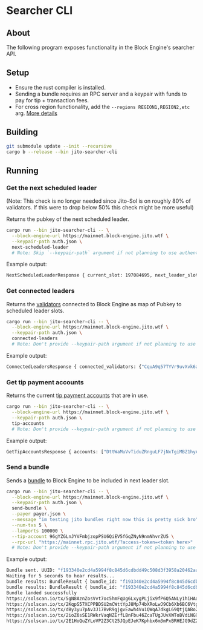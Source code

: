 # Searcher CLI

## About

The following program exposes functionality in the Block Engine's searcher API.

## Setup

- Ensure the rust compiler is installed.
- Sending a bundle requires an RPC server and a keypair with funds to pay for tip + transaction fees.
- For cross region functionality, add the `--regions REGION1,REGION2,etc`
  arg. [More details](https://jito-labs.gitbook.io/mev/searcher-services/recommendations#cross-region)

## Building

```bash
git submodule update --init --recursive
cargo b --release --bin jito-searcher-cli
```

## Running

### Get the next scheduled leader

(Note: This check is no longer needed since Jito-Sol is on roughly 80% of validators. If this were to drop below 50% this check might be more useful)

Returns the pubkey of the next scheduled leader.

```bash
cargo run --bin jito-searcher-cli -- \
  --block-engine-url https://mainnet.block-engine.jito.wtf \
  --keypair-path auth.json \
  next-scheduled-leader
  # Note: Skip `--keypair-path` argument if not planning to use authentication
```

Example output:

```bash
NextScheduledLeaderResponse { current_slot: 197084695, next_leader_slot: 197084788, next_leader_identity: "5pPRHniefFjkiaArbGX3Y8NUysJmQ9tMZg3FrFGwHzSm" }
```

### Get connected leaders

Returns the [validators](https://jito-foundation.gitbook.io/mev/solana-mev/systems#jito-solana) connected to Block
Engine as map of Pubkey to scheduled leader slots.

```bash
cargo run --bin jito-searcher-cli -- \
  --block-engine-url https://mainnet.block-engine.jito.wtf \
  --keypair-path auth.json \
  connected-leaders
  # Note: Don't provide --keypair-path argument if not planning to use authentication
```

Example output:

```bash
ConnectedLeadersResponse { connected_validators: {"CquA9q57TYVr9uvXvk6aqAG5GGKk3mUL9C8ALyAsUeWg": SlotList { slots: [196992512, 196992513, <snipped>] } } }
```

### Get tip payment accounts

Returns the
current [tip payment accounts](https://jito-foundation.gitbook.io/mev/mev-payment-and-distribution/on-chain-addresses)
that are in use.

```bash
cargo run --bin jito-searcher-cli -- \
  --block-engine-url https://mainnet.block-engine.jito.wtf \
  --keypair-path auth.json \
  tip-accounts
  # Note: Don't provide --keypair-path argument if not planning to use authentication
```

Example output:

```bash
GetTipAccountsResponse { accounts: ["DttWaMuVvTiduZRnguLF7jNxTgiMBZ1hyAumKUiL2KRL", <snipped>] }
```

### Send a bundle

Sends a [bundle](https://jito-labs.gitbook.io/mev/searcher-resources/bundles) to Block Engine to be included in next
leader slot.

```bash
cargo run --bin jito-searcher-cli -- \
  --block-engine-url https://mainnet.block-engine.jito.wtf \
  --keypair-path auth.json \
  send-bundle \
  --payer payer.json \
  --message "im testing jito bundles right now this is pretty sick bro" \
  --num-txs 5 \
  --lamports 100000 \
  --tip-account 96gYZGLnJYVFmbjzopPSU6QiEV5fGqZNyN9nmNhvrZU5 \
  --rpc-url "https://mainnet.rpc.jito.wtf/?access-token=<token here>"
  # Note: Don't provide --keypair-path argument if not planning to use authentication
```

Example output:

```bash
Bundle sent. UUID: "f193340e2cd4a5994f8c845d6cdbdd49c508d3f3958a20462aa3f54fb9376e6b"
Waiting for 5 seconds to hear results...
bundle results: BundleResult { bundle_id: "f193340e2cd4a5994f8c845d6cdbdd49c508d3f3958a20462aa3f54fb9376e6b", result: Some(Accepted(Accepted { slot: 197085505, validator_identity: "AaapDdocMdZQaMAF1gXqKX2ixd7YYSxTpKHMcsbcF318" })) }
bundle results: BundleResult { bundle_id: "f193340e2cd4a5994f8c845d6cdbdd49c508d3f3958a20462aa3f54fb9376e6b", result: Some(Accepted(Accepted { slot: 197085507, validator_identity: "AaapDdocMdZQaMAF1gXqKX2ixd7YYSxTpKHMcsbcF318" })) }
Bundle landed successfully
https://solscan.io/tx/5gN8AznZosVvt7oc5hmFqUg6LxygPLjix9fP6Q5ANLy1hiHAqMWeXva68Z4j1XDMBNJZ8n9bQppsCUGAabT73dcY
https://solscan.io/tx/2KqpS57XCPPBDSU2mCWttYpJ8Mp74bXRoLwJ9Cb6Xb6BC6Vtgqjz8o9RDqEXF2t2jNEzrDQqU8pzXDg58zfz9s8T
https://solscan.io/tx/dBy3yu7pAv3J17BvR9gjgvEawh4Vu1QWqA7dkgL69QtjQABo2ru4zmqr9KqRSi4iBbCsu92oygGxpF3btLW8tBJ
https://solscan.io/tx/2ioZ6sSE1RWkrVaqNZErfLBnFbu46ZcaTUgJUvXWToBVdiNG9owbgrBTxEWiCUki6PFrnnENJ8SukQbQLNpUUjqr
https://solscan.io/tx/2E1HoQuZYLoVP2Z3Ct25JQpEJeK7Kphbx6m3mPxBRHEJG9dZ2uUHWVbtccSjDv75t5uJZ5K7182ZrmtMF4PR2yPC
```
